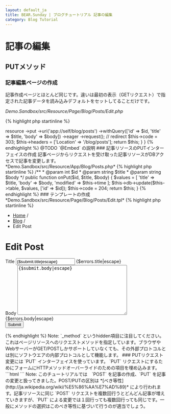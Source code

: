 ```yaml
---
layout: default_ja
title: BEAR.Sunday | ブログチュートリアル 記事の編集
category: Blog Tutorial
---
```


# 記事の編集

## PUTメソッド

### 記事編集ページの作成

記事作成ページとほとんど同じです。違いは最初の表示（GETリクエスト）で指定された記事データを読み込みデフォルトをセットしてることだけです。

*Demo.Sandbox/src/Resource/Page/Blog/Posts/Edit.php*

{% highlight php startinline %}
<?php

namespace Demo\Sandbox\Resource\Page\Blog\Posts;

use BEAR\Resource\ResourceObject;
use BEAR\Sunday\Inject\ResourceInject;
use BEAR\Sunday\Annotation\Form;
use BEAR\Resource\Annotation\Embed;

class Edit extends ResourceObject
{
    use ResourceInject;

    /**
     * @Embed(rel="submit", src="app://self/blog/posts{?id}")
     */
    public function onGet($id)
    {
        $this['id'] = $id;

        return $this;
    }

    /**
     * @param int    $id
     * @param string $title
     * @param string $body
     *
     * @Form
     */
    public function onPut($id, $title, $body)
    {
        // update post
        $this->resource
            ->put
            ->uri('app://self/blog/posts')
            ->withQuery(['id' => $id, 'title' => $title, 'body' => $body])
            ->eager
            ->request();

        // redirect
        $this->code = 303;
        $this->headers = ['Location' => '/blog/posts'];

        return $this;
    }
}
{% endhighlight %}

@TODO `@Embed` の説明

### 記事リソースのPUTインターフェイスの作成

記事ページからリクエストを受け取った記事リソースがDBアクセスで記事を変更します。

*Demo.Sandbox/src/Resource/App/Blog/Posts.php*

{% highlight php startinline %}
    /**
     * @param int    $id
     * @param string $title
     * @param string $body
     */
    public function onPut($id, $title, $body)
    {
        $values = [
            'title' => $title,
            'body' => $body,
            'modified' => $this->time
        ];
        $this->db->update($this->table, $values, ['id' => $id]);
        $this->code = 204;

        return $this;
    }
{% endhighlight %}

### テンプレートの作成

*Demo.Sandbox/src/Resource/Page/Blog/Posts/Edit.tpl*

{% highlight php startinline %}
<!DOCTYPE html>
<html lang="en">
<head>
    <link href="//netdna.bootstrapcdn.com/bootstrap/3.1.1/css/bootstrap.min.css">
    <meta name="viewport" content="width=device-width, initial-scale=1">
</head>
<body>
    <div class="container">
         <ul class="breadcrumb">
            <li><a href="/">Home</a> <span class="divider">/</span></li>
            <li><a href="/blog/posts">Blog</a> <span class="divider">/</span></li>
            <li class="active">Edit Post</li>
        </ul>
        
        <h1>Edit Post</h1>
        <form action="/blog/posts/edit" method="POST" role="form">
            <input type="hidden" name="_method" value="PUT">
            <input type="hidden" name="id" value="{$id|escape}">

            <div class="form-group {if $errors.title}has-error{/if}">
                <label for="title">Title</label>
                <input type="text" id="title" name="title" value="{$submit.title|escape}" class="form-control">
                <label class="control-label" for="title">{$errors.title|escape}</label>
            </div>
            <div class="form-group {if $errors.body}has-error{/if}">
                <label for="body">Body</label>
                <textarea name="body" rows="10" cols="40" class="form-control" id="body">{$submit.body|escape}</textarea>
                <label class="control-label" for="body">{$errors.body|escape}</label>
            </div>
            <button type="submit" class="btn btn-default">Submit</button>
        </form>
    </div>
</body>
</html>
{% endhighlight %}

Note: `_method` というhidden項目に注目してください。これはページリソースへのリクエストメソッドを指定しています。ブラウザやWebサーバーがGET/POSTしかサポートしていなくても、その外部プロトコルとは別にソフトウエアの内部プロトコルとして機能します。

### PUTリクエスト

変更には `PUT` インターフェイスを使っています。

`PUT` リクエストにするためにフォームにHTTPメソッドオーバーライドのための項目を埋め込みます。

```html
<input type="hidden" name="_method" value="PUT">
```

Note: このチュートリアルでは　`POST` を記事の作成、`PUT` を記事の変更と扱ってきました。POST/PUTの区別は *[べき等性](http://ja.wikipedia.org/wiki/%E5%86%AA%E7%AD%89)* により行われます。記事リソースに同じ `POST` リクエストを複数回行うとどんどん記事が増えていきますが、`PUT` による変更では１回行っても複数回行っても同じです。一般にメソッドの選択はこのべき等性に基づいて行うのが適当でしょう。
